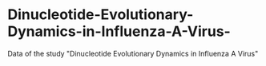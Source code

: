 # Dinucleotide-Evolutionary-Dynamics-in-Influenza-A-Virus-
Data of the study "Dinucleotide Evolutionary Dynamics in Influenza A Virus"
